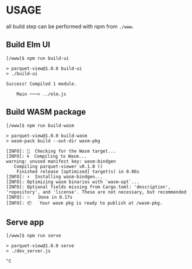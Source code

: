 # USAGE

all build step can be performed with npm from `./www`.

## Build Elm UI 

```
[/www]$ npm run build-ui

> parquet-view@1.0.0 build-ui
> ./build-ui

Success! Compiled 1 module.

    Main ───> ../elm.js
```

## Build WASM package


```
[/www]$ npm run build-wasm

> parquet-view@1.0.0 build-wasm
> wasm-pack build --out-dir wasm-pkg

[INFO]: 🎯  Checking for the Wasm target...
[INFO]: 🌀  Compiling to Wasm...
warning: unused manifest key: wasm-bindgen
   Compiling parquet-viewer v0.1.0 ()
    Finished release [optimized] target(s) in 0.06s
[INFO]: ⬇  Installing wasm-bindgen...
[INFO]: Optimizing wasm binaries with `wasm-opt`...
[INFO]: Optional fields missing from Cargo.toml: 'description', 'repository', and 'license'. These are not necessary, but recommended
[INFO]: ✨   Done in 0.17s
[INFO]: 📦   Your wasm pkg is ready to publish at /wasm-pkg.
```

## Serve app
```
[/www]$ npm run serve

> parquet-view@1.0.0 serve
> ./dev_server.js

^C
```
